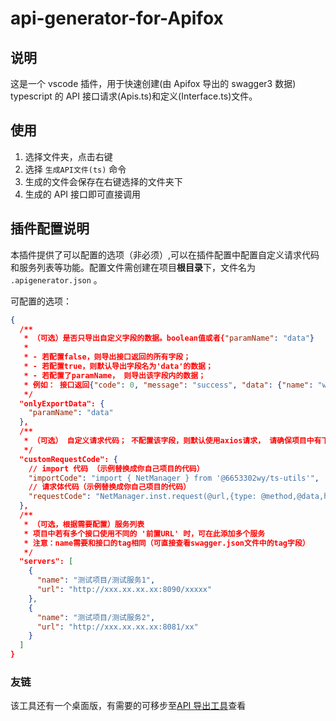 # api-generator-for-Apifox

## 说明

这是一个 vscode 插件，用于快速创建(由 Apifox 导出的 swagger3 数据) typescript 的 API 接口请求(Apis.ts)和定义(Interface.ts)文件。

## 使用

1. 选择文件夹，点击右键
2. 选择 `生成API文件(ts)` 命令
3. 生成的文件会保存在右键选择的文件夹下
4. 生成的 API 接口即可直接调用

## 插件配置说明

本插件提供了可以配置的选项（非必须）,可以在插件配置中配置自定义请求代码和服务列表等功能。配置文件需创建在项目**根目录**下，文件名为 `.apigenerator.json` 。

可配置的选项：

```json
{
  /**
   * （可选）是否只导出自定义字段的数据。boolean值或者{"paramName": "data"}
   *
   * - 若配置false，则导出接口返回的所有字段；
   * - 若配置true，则默认导出字段名为'data'的数据；
   * - 若配置了paramName， 则导出该字段内的数据；
   * 例如： 接口返回{"code": 0, "message": "success", "data": {"name": "wanpeng", "age": 25}}， 如果配置false则导出全部数据； 配置true，则导出的是data（默认）字段的数据：{"name": "wanpeng", "age": 25}
   */
  "onlyExportData": {
    "paramName": "data"
  },
  /**
   * （可选） 自定义请求代码； 不配置该字段，则默认使用axios请求， 请确保项目中有下载axios库
   */
  "customRequestCode": {
    // import 代码 （示例替换成你自己项目的代码）
    "importCode": "import { NetManager } from '@6653302wy/ts-utils'",
    // 请求体代码（示例替换成你自己项目的代码）
    "requestCode": "NetManager.inst.request(@url,{type: @method,@data,headerContentType: @contentType})"
  },
  /**
   * （可选，根据需要配置）服务列表
   * 项目中若有多个接口使用不同的 '前置URL' 时，可在此添加多个服务
   * 注意：name需要和接口的tag相同（可直接查看swagger.json文件中的tag字段）
   */
  "servers": [
    {
      "name": "测试项目/测试服务1",
      "url": "http://xxx.xx.xx.xx:8090/xxxxx"
    },
    {
      "name": "测试项目/测试服务2",
      "url": "http://xxx.xx.xx.xx:8081/xx"
    }
  ]
}
```

### 友链

该工具还有一个桌面版，有需要的可移步至[API 导出工具](https://github.com/6653302wy/export-defines-tool)查看
